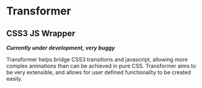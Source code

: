# Transformer
## CSS3 JS Wrapper


***Currently under development, very buggy***

Transformer helps bridge CSS3 transitions and javascript, allowing more complex animations than can be achieved in pure CSS. Transformer aims to be very extensible, and allows for user defined functionality to be created easily.

